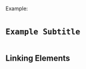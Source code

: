 Example:

<pre data-syntax="html" data-display="block"><h2 data-slug="example">Example Subtitle</h2></pre>

<h2 data-slug="links">Linking Elements</h2>

